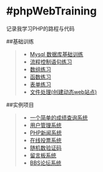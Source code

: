 #phpWebTraining
=====
记录我学习PHP的路程与代码

##基础训练
>* [Mysql 数据库基础训练](https://github.com/XINCGer/phpWebTraining/blob/master/MysqlBasicTraining.php)
>* [流程控制语句练习](https://github.com/XINCGer/phpWebTraining/tree/master/ProcessControlTraining)
>* [数组练习](https://github.com/XINCGer/phpWebTraining/tree/master/ArrayTraining)
>* [函数练习](https://github.com/XINCGer/phpWebTraining/tree/master/FunctionTraining)
>* [表单练习](https://github.com/XINCGer/phpWebTraining/tree/master/FormTraining)
>* [文件处理(创建动态web站点)](https://github.com/XINCGer/phpWebTraining/tree/master/FileProcessing)

##实例项目
>* [一个简单的成绩查询系统](https://github.com/XINCGer/phpWebTraining/tree/master/SimpleGradeQuery) 
>* [用户管理系统](https://github.com/XINCGer/phpWebTraining/tree/master/UserManageSystem)
>* [PHP新闻系统](https://github.com/XINCGer/phpWebTraining/tree/master/NewsManageSystem)
>* [在线投票系统](https://github.com/XINCGer/phpWebTraining/tree/master/VoteOnline)
>* [随机数验证码](https://github.com/XINCGer/phpWebTraining/tree/master/RandImageGenerater)
>* [留言板系统](https://github.com/XINCGer/phpWebTraining/tree/master/MessageBoardSystem)
>* [BBS论坛系统](https://github.com/XINCGer/phpWebTraining/tree/master/bbs)
